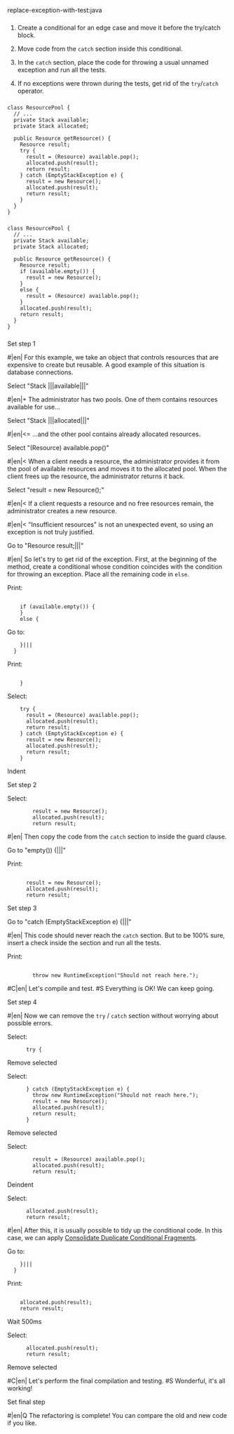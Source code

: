 replace-exception-with-test:java

###

1. Create a conditional for an edge case and move it before the try/catch block.



2. Move code from the `catch` section inside this conditional.



3. In the `catch` section, place the code for throwing a usual unnamed exception and run all the tests.



4. If no exceptions were thrown during the tests, get rid of the `try`/`catch` operator.





###

```
class ResourcePool {
  // ...
  private Stack available;
  private Stack allocated;

  public Resource getResource() {
    Resource result;
    try {
      result = (Resource) available.pop();
      allocated.push(result);
      return result;
    } catch (EmptyStackException e) {
      result = new Resource();
      allocated.push(result);
      return result;
    }
  }
}
```

###

```
class ResourcePool {
  // ...
  private Stack available;
  private Stack allocated;

  public Resource getResource() {
    Resource result;
    if (available.empty()) {
      result = new Resource();
    }
    else {
      result = (Resource) available.pop();
    }
    allocated.push(result);
    return result;
  }
}
```

###

Set step 1


#|en| For this example, we take an object that controls resources that are expensive to create but reusable. A good example of this situation is database connections.


Select "Stack |||available|||"

#|en|+ The administrator has two pools. One of them contains resources available for use…


Select "Stack |||allocated|||"


#|en|<= …and the other pool contains already allocated resources.


Select "(Resource) available.pop()"


#|en|< When a client needs a resource, the administrator provides it from the pool of available resources and moves it to the allocated pool. When the client frees up the resource, the administrator returns it back.


Select "result = new Resource();"


#|en|< If a client requests a resource and no free resources remain, the administrator creates a new resource.



#|en|< "Insufficient resources" is not an unexpected event, so using an exception is not truly justified.


Go to "Resource result;|||"


#|en| So let's try to get rid of the exception. First, at the beginning of the method, create a conditional whose condition coincides with the condition for throwing an exception. Place all the remaining code in `else`.


Print:
```

    if (available.empty()) {
    }
    else {
```

Go to:
```
    }|||
  }
```

Print:
```

    }
```

Select:
```
    try {
      result = (Resource) available.pop();
      allocated.push(result);
      return result;
    } catch (EmptyStackException e) {
      result = new Resource();
      allocated.push(result);
      return result;
    }

```

Indent

Set step 2

Select:
```
        result = new Resource();
        allocated.push(result);
        return result;

```


#|en| Then copy the code from the `catch` section to inside the guard clause.


Go to "empty()) {|||"

Print:
```

      result = new Resource();
      allocated.push(result);
      return result;
```

Set step 3

Go to "catch (EmptyStackException e) {|||"


#|en| This code should never reach the `catch` section. But to be 100% sure, insert a check inside the section and run all the tests.


Print:
```

        throw new RuntimeException("Should not reach here.");
```


#C|en| Let's compile and test.
#S Everything is OK! We can keep going.


Set step 4


#|en| Now we can remove the `try` / `catch` section without worrying about possible errors.


Select:
```
      try {

```

Remove selected

Select:
```
      } catch (EmptyStackException e) {
        throw new RuntimeException("Should not reach here.");
        result = new Resource();
        allocated.push(result);
        return result;
      }

```

Remove selected

Select:
```
        result = (Resource) available.pop();
        allocated.push(result);
        return result;
```

Deindent

Select:
```
      allocated.push(result);
      return result;

```


#|en| After this, it is usually possible to tidy up the conditional code. In this case, we can apply <a href="/consolidate-duplicate-conditional-fragments">Consolidate Duplicate Conditional Fragments</a>.


Go to:
```
    }|||
  }
```

Print:
```

    allocated.push(result);
    return result;
```

Wait 500ms

Select:
```
      allocated.push(result);
      return result;

```

Remove selected


#C|en| Let's perform the final compilation and testing.
#S Wonderful, it's all working!


Set final step


#|en|Q The refactoring is complete! You can compare the old and new code if you like.
